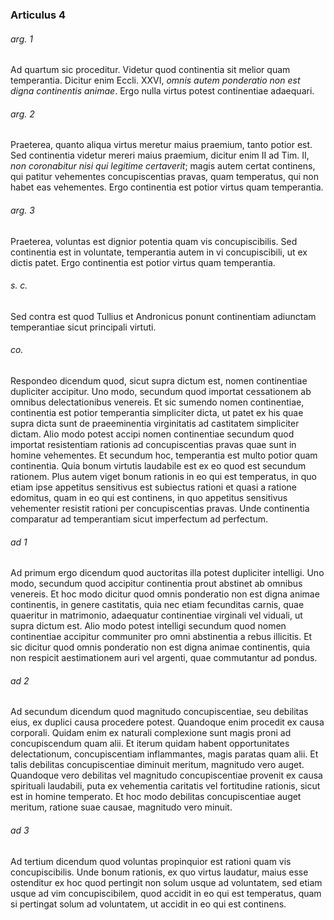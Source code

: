 ### Articulus 4

###### arg. 1
Ad quartum sic proceditur. Videtur quod continentia sit melior quam temperantia. Dicitur enim Eccli. XXVI, *omnis autem ponderatio non est digna continentis animae*. Ergo nulla virtus potest continentiae adaequari.

###### arg. 2
Praeterea, quanto aliqua virtus meretur maius praemium, tanto potior est. Sed continentia videtur mereri maius praemium, dicitur enim II ad Tim. II, *non coronabitur nisi qui legitime certaverit*; magis autem certat continens, qui patitur vehementes concupiscentias pravas, quam temperatus, qui non habet eas vehementes. Ergo continentia est potior virtus quam temperantia.

###### arg. 3
Praeterea, voluntas est dignior potentia quam vis concupiscibilis. Sed continentia est in voluntate, temperantia autem in vi concupiscibili, ut ex dictis patet. Ergo continentia est potior virtus quam temperantia.

###### s. c.
Sed contra est quod Tullius et Andronicus ponunt continentiam adiunctam temperantiae sicut principali virtuti.

###### co.
Respondeo dicendum quod, sicut supra dictum est, nomen continentiae dupliciter accipitur. Uno modo, secundum quod importat cessationem ab omnibus delectationibus venereis. Et sic sumendo nomen continentiae, continentia est potior temperantia simpliciter dicta, ut patet ex his quae supra dicta sunt de praeeminentia virginitatis ad castitatem simpliciter dictam. Alio modo potest accipi nomen continentiae secundum quod importat resistentiam rationis ad concupiscentias pravas quae sunt in homine vehementes. Et secundum hoc, temperantia est multo potior quam continentia. Quia bonum virtutis laudabile est ex eo quod est secundum rationem. Plus autem viget bonum rationis in eo qui est temperatus, in quo etiam ipse appetitus sensitivus est subiectus rationi et quasi a ratione edomitus, quam in eo qui est continens, in quo appetitus sensitivus vehementer resistit rationi per concupiscentias pravas. Unde continentia comparatur ad temperantiam sicut imperfectum ad perfectum.

###### ad 1
Ad primum ergo dicendum quod auctoritas illa potest dupliciter intelligi. Uno modo, secundum quod accipitur continentia prout abstinet ab omnibus venereis. Et hoc modo dicitur quod omnis ponderatio non est digna animae continentis, in genere castitatis, quia nec etiam fecunditas carnis, quae quaeritur in matrimonio, adaequatur continentiae virginali vel viduali, ut supra dictum est. Alio modo potest intelligi secundum quod nomen continentiae accipitur communiter pro omni abstinentia a rebus illicitis. Et sic dicitur quod omnis ponderatio non est digna animae continentis, quia non respicit aestimationem auri vel argenti, quae commutantur ad pondus.

###### ad 2
Ad secundum dicendum quod magnitudo concupiscentiae, seu debilitas eius, ex duplici causa procedere potest. Quandoque enim procedit ex causa corporali. Quidam enim ex naturali complexione sunt magis proni ad concupiscendum quam alii. Et iterum quidam habent opportunitates delectationum, concupiscentiam inflammantes, magis paratas quam alii. Et talis debilitas concupiscentiae diminuit meritum, magnitudo vero auget. Quandoque vero debilitas vel magnitudo concupiscentiae provenit ex causa spirituali laudabili, puta ex vehementia caritatis vel fortitudine rationis, sicut est in homine temperato. Et hoc modo debilitas concupiscentiae auget meritum, ratione suae causae, magnitudo vero minuit.

###### ad 3
Ad tertium dicendum quod voluntas propinquior est rationi quam vis concupiscibilis. Unde bonum rationis, ex quo virtus laudatur, maius esse ostenditur ex hoc quod pertingit non solum usque ad voluntatem, sed etiam usque ad vim concupiscibilem, quod accidit in eo qui est temperatus, quam si pertingat solum ad voluntatem, ut accidit in eo qui est continens.

